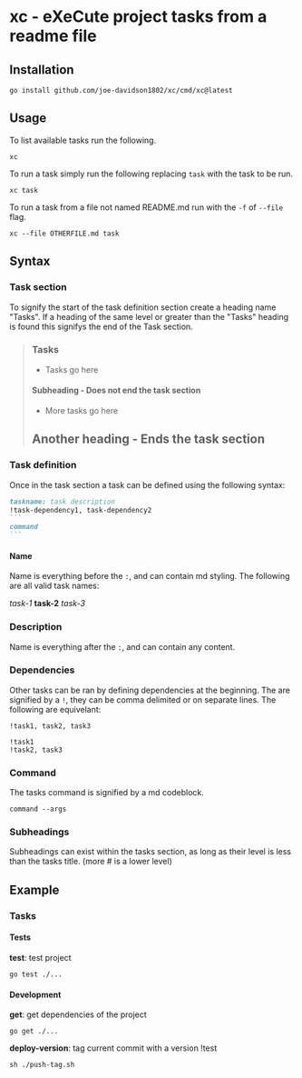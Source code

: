 # xc - eXeCute project tasks from a readme file

## Installation

```
go install github.com/joe-davidson1802/xc/cmd/xc@latest
```

## Usage

To list available tasks run the following.

```
xc 
```

To run a task simply run the following replacing `task` with the task to be run.

```
xc task
```

To run a task from a file not named README.md run with the `-f` of `--file` flag.

```
xc --file OTHERFILE.md task
```

## Syntax

### Task section

To signify the start of the task definition section create a heading name "Tasks".
If a heading of the same level or greater than the "Tasks" heading is found this signifys the end of the Task section.

> ### Tasks
> - Tasks go here
> #### Subheading - Does not end the task section
> - More tasks go here
> ## Another heading - Ends the task section

### Task definition

Once in the task section a task can be defined using the following syntax:

```` md
taskname: task description
!task-dependency1, task-dependency2
```
command
```
````

#### Name

Name is everything before the `:`, and can contain md styling.
The following are all valid task names:

_task-1_
__task-2__
*task-3*

### Description

Name is everything after the `:`, and can contain any content.

### Dependencies

Other tasks can be ran by defining dependencies at the beginning.
The are signified by a `!`, they can be comma delimited or on separate lines.
The following are equivelant:

```
!task1, task2, task3
```
```
!task1
!task2, task3
```

### Command

The tasks command is signified by a md codeblock.

```
command --args
```

### Subheadings

Subheadings can exist within the tasks section, as long as their level is less than the tasks title. (more # is a lower level)

## Example

### Tasks

#### Tests

__test__: test project
```
go test ./...
```

#### Development

__get__: get dependencies of the project
```
go get ./...
```

__deploy-version__: tag current commit with a version
!test
```
sh ./push-tag.sh
```

